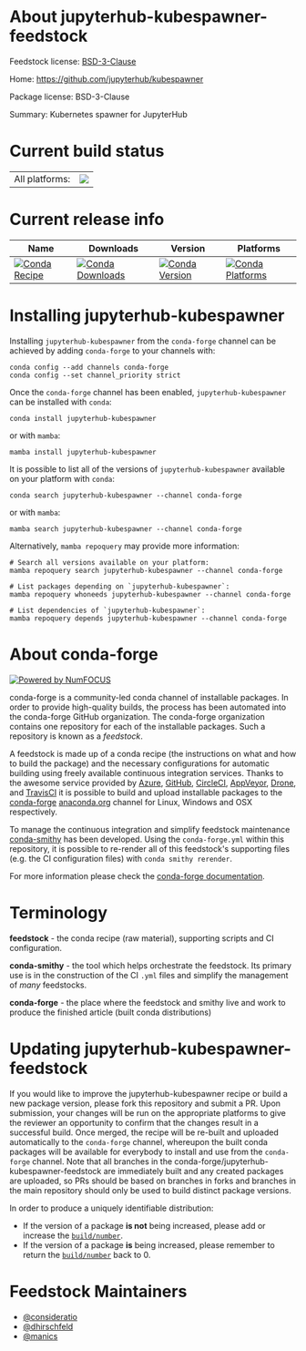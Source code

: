 About jupyterhub-kubespawner-feedstock
======================================

Feedstock license: [BSD-3-Clause](https://github.com/conda-forge/jupyterhub-kubespawner-feedstock/blob/main/LICENSE.txt)

Home: https://github.com/jupyterhub/kubespawner

Package license: BSD-3-Clause

Summary: Kubernetes spawner for JupyterHub

Current build status
====================


<table><tr><td>All platforms:</td>
    <td>
      <a href="https://dev.azure.com/conda-forge/feedstock-builds/_build/latest?definitionId=12211&branchName=main">
        <img src="https://dev.azure.com/conda-forge/feedstock-builds/_apis/build/status/jupyterhub-kubespawner-feedstock?branchName=main">
      </a>
    </td>
  </tr>
</table>

Current release info
====================

| Name | Downloads | Version | Platforms |
| --- | --- | --- | --- |
| [![Conda Recipe](https://img.shields.io/badge/recipe-jupyterhub--kubespawner-green.svg)](https://anaconda.org/conda-forge/jupyterhub-kubespawner) | [![Conda Downloads](https://img.shields.io/conda/dn/conda-forge/jupyterhub-kubespawner.svg)](https://anaconda.org/conda-forge/jupyterhub-kubespawner) | [![Conda Version](https://img.shields.io/conda/vn/conda-forge/jupyterhub-kubespawner.svg)](https://anaconda.org/conda-forge/jupyterhub-kubespawner) | [![Conda Platforms](https://img.shields.io/conda/pn/conda-forge/jupyterhub-kubespawner.svg)](https://anaconda.org/conda-forge/jupyterhub-kubespawner) |

Installing jupyterhub-kubespawner
=================================

Installing `jupyterhub-kubespawner` from the `conda-forge` channel can be achieved by adding `conda-forge` to your channels with:

```
conda config --add channels conda-forge
conda config --set channel_priority strict
```

Once the `conda-forge` channel has been enabled, `jupyterhub-kubespawner` can be installed with `conda`:

```
conda install jupyterhub-kubespawner
```

or with `mamba`:

```
mamba install jupyterhub-kubespawner
```

It is possible to list all of the versions of `jupyterhub-kubespawner` available on your platform with `conda`:

```
conda search jupyterhub-kubespawner --channel conda-forge
```

or with `mamba`:

```
mamba search jupyterhub-kubespawner --channel conda-forge
```

Alternatively, `mamba repoquery` may provide more information:

```
# Search all versions available on your platform:
mamba repoquery search jupyterhub-kubespawner --channel conda-forge

# List packages depending on `jupyterhub-kubespawner`:
mamba repoquery whoneeds jupyterhub-kubespawner --channel conda-forge

# List dependencies of `jupyterhub-kubespawner`:
mamba repoquery depends jupyterhub-kubespawner --channel conda-forge
```


About conda-forge
=================

[![Powered by
NumFOCUS](https://img.shields.io/badge/powered%20by-NumFOCUS-orange.svg?style=flat&colorA=E1523D&colorB=007D8A)](https://numfocus.org)

conda-forge is a community-led conda channel of installable packages.
In order to provide high-quality builds, the process has been automated into the
conda-forge GitHub organization. The conda-forge organization contains one repository
for each of the installable packages. Such a repository is known as a *feedstock*.

A feedstock is made up of a conda recipe (the instructions on what and how to build
the package) and the necessary configurations for automatic building using freely
available continuous integration services. Thanks to the awesome service provided by
[Azure](https://azure.microsoft.com/en-us/services/devops/), [GitHub](https://github.com/),
[CircleCI](https://circleci.com/), [AppVeyor](https://www.appveyor.com/),
[Drone](https://cloud.drone.io/welcome), and [TravisCI](https://travis-ci.com/)
it is possible to build and upload installable packages to the
[conda-forge](https://anaconda.org/conda-forge) [anaconda.org](https://anaconda.org/)
channel for Linux, Windows and OSX respectively.

To manage the continuous integration and simplify feedstock maintenance
[conda-smithy](https://github.com/conda-forge/conda-smithy) has been developed.
Using the ``conda-forge.yml`` within this repository, it is possible to re-render all of
this feedstock's supporting files (e.g. the CI configuration files) with ``conda smithy rerender``.

For more information please check the [conda-forge documentation](https://conda-forge.org/docs/).

Terminology
===========

**feedstock** - the conda recipe (raw material), supporting scripts and CI configuration.

**conda-smithy** - the tool which helps orchestrate the feedstock.
                   Its primary use is in the construction of the CI ``.yml`` files
                   and simplify the management of *many* feedstocks.

**conda-forge** - the place where the feedstock and smithy live and work to
                  produce the finished article (built conda distributions)


Updating jupyterhub-kubespawner-feedstock
=========================================

If you would like to improve the jupyterhub-kubespawner recipe or build a new
package version, please fork this repository and submit a PR. Upon submission,
your changes will be run on the appropriate platforms to give the reviewer an
opportunity to confirm that the changes result in a successful build. Once
merged, the recipe will be re-built and uploaded automatically to the
`conda-forge` channel, whereupon the built conda packages will be available for
everybody to install and use from the `conda-forge` channel.
Note that all branches in the conda-forge/jupyterhub-kubespawner-feedstock are
immediately built and any created packages are uploaded, so PRs should be based
on branches in forks and branches in the main repository should only be used to
build distinct package versions.

In order to produce a uniquely identifiable distribution:
 * If the version of a package **is not** being increased, please add or increase
   the [``build/number``](https://docs.conda.io/projects/conda-build/en/latest/resources/define-metadata.html#build-number-and-string).
 * If the version of a package **is** being increased, please remember to return
   the [``build/number``](https://docs.conda.io/projects/conda-build/en/latest/resources/define-metadata.html#build-number-and-string)
   back to 0.

Feedstock Maintainers
=====================

* [@consideratio](https://github.com/consideratio/)
* [@dhirschfeld](https://github.com/dhirschfeld/)
* [@manics](https://github.com/manics/)

